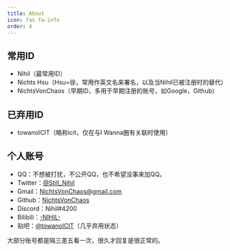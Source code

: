 ```yaml
---
title: About
icon: fas fa-info
order: 4
---
```



## 常用ID

* Nihil（最常用ID）
* Nichts Hsu（Hsu=徐，常用作英文名来署名，以及当Nihil已被注册时的替代）
* NichtsVonChaos（早期ID，多用于早期注册的账号，如Google，Github）

## 已弃用ID

* towanoICIT（略称icit，仅在与I Wanna圈有关联时使用）

## 个人账号

* QQ：不想被打扰，不公开QQ，也不希望没事来加QQ。
* Twitter：[@Still_Nihil](https://twitter.com/Still_Nihil)
* Gmail：<NichtsVonChaos@gmail.com>
* Github：[NichtsVonChaos](https://github.com/NichtsVonChaos)
* Discord：Nihil#4200
* Bilibili：[-NIHIL-](https://space.bilibili.com/6631803)
* 贴吧：[@towanoICIT](https://tieba.baidu.com/home/main?un=towanoICIT)（几乎弃用状态）

大部分账号都是隔三差五看一次，很久才回复是很正常的。

